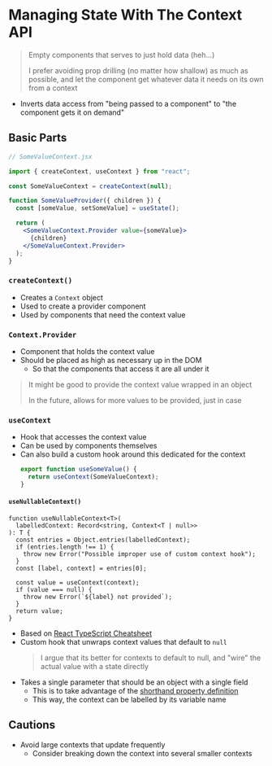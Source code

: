 # Managing State With The Context API

> Empty components that serves to just hold data (heh...)
>
> I prefer avoiding prop drilling (no matter how shallow) as much as possible,
> and let the component get whatever data it needs on its own from a context

- Inverts data access from "being passed to a component" to "the component gets it on demand"

## Basic Parts

```jsx
// SomeValueContext.jsx

import { createContext, useContext } from "react";

const SomeValueContext = createContext(null);

function SomeValueProvider({ children }) {
  const [someValue, setSomeValue] = useState();

  return (
    <SomeValueContext.Provider value={someValue}>
      {children}
    </SomeValueContext.Provider>
  );
}
```

### `createContext()`

- Creates a `Context` object
- Used to create a provider component
- Used by components that need the context value

### `Context.Provider`

- Component that holds the context value
- Should be placed as high as necessary up in the DOM
  - So that the components that access it are all under it

> It might be good to provide the context value wrapped in an object
>
> In the future, allows for more values to be provided, just in case

### `useContext`

- Hook that accesses the context value
- Can be used by components themselves
- Can also build a custom hook around this dedicated for the context
  ```jsx
  export function useSomeValue() {
    return useContext(SomeValueContext);
  }
  ```

#### `useNullableContext()`

```tsx
function useNullableContext<T>(
  labelledContext: Record<string, Context<T | null>>
): T {
  const entries = Object.entries(labelledContext);
  if (entries.length !== 1) {
    throw new Error("Possible improper use of custom context hook");
  }
  const [label, context] = entries[0];

  const value = useContext(context);
  if (value === null) {
    throw new Error(`${label} not provided`);
  }
  return value;
}
```

- Based on [React TypeScript Cheatsheet](https://react-typescript-cheatsheet.netlify.app/docs/basic/getting-started/context/#without-default-context-value)
- Custom hook that unwraps context values that default to `null`
  > I argue that its better for contexts to default to null, and "wire" the actual value with a state directly
- Takes a single parameter that should be an object with a single field
  - This is to take advantage of the [shorthand property definition](https://developer.mozilla.org/en-US/docs/Web/JavaScript/Reference/Operators/Object_initializer#property_definitions)
  - This way, the context can be labelled by its variable name

## Cautions

- Avoid large contexts that update frequently
  - Consider breaking down the context into several smaller contexts

